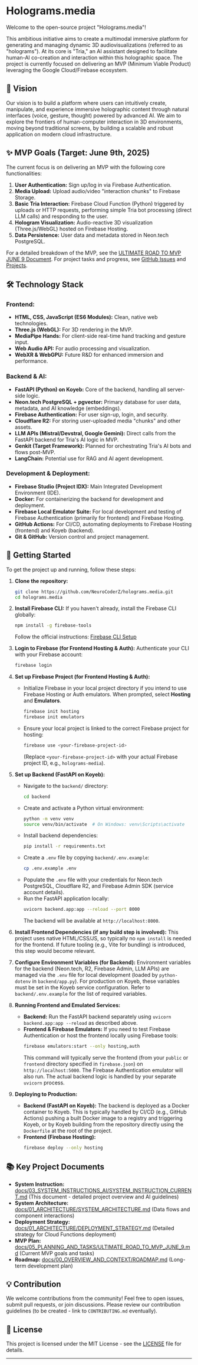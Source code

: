 # Holograms.media

Welcome to the open-source project "Holograms.media"!

This ambitious initiative aims to create a multimodal immersive platform for generating and managing dynamic 3D audiovisualizations (referred to as "holograms"). At its core is "Tria," an AI assistant designed to facilitate human-AI co-creation and interaction within this holographic space. The project is currently focused on delivering an MVP (Minimum Viable Product) leveraging the Google Cloud/Firebase ecosystem.

## 🌟 Vision

Our vision is to build a platform where users can intuitively create, manipulate, and experience immersive holographic content through natural interfaces (voice, gesture, thought) powered by advanced AI. We aim to explore the frontiers of human-computer interaction in 3D environments, moving beyond traditional screens, by building a scalable and robust application on modern cloud infrastructure.

## ✨ MVP Goals (Target: June 9th, 2025)

The current focus is on delivering an MVP with the following core functionalities:
1.  **User Authentication:** Sign up/log in via Firebase Authentication.
2.  **Media Upload:** Upload audio/video "interaction chunks" to Firebase Storage.
3.  **Basic Tria Interaction:** Firebase Cloud Function (Python) triggered by uploads or HTTP requests, performing simple Tria bot processing (direct LLM calls) and responding to the user.
4.  **Hologram Visualization:** Audio-reactive 3D visualization (Three.js/WebGL) hosted on Firebase Hosting.
5.  **Data Persistence:** User data and metadata stored in Neon.tech PostgreSQL.

For a detailed breakdown of the MVP, see the [ULTIMATE ROAD TO MVP JUNE 9 Document](docs/05_PLANNING_AND_TASKS/ULTIMATE_ROAD_TO_MVP_JUNE_9.md).
For project tasks and progress, see [GitHub Issues](https://github.com/NeuroCoderZ/holograms.media/issues) and [Projects](https://github.com/NeuroCoderZ/holograms.media/projects).

## 🛠 Technology Stack

### Frontend:

*   **HTML, CSS, JavaScript (ES6 Modules):** Clean, native web technologies.
*   **Three.js (WebGL):** For 3D rendering in the MVP.
*   **MediaPipe Hands:** For client-side real-time hand tracking and gesture input.
*   **Web Audio API:** For audio processing and visualization.
*   **WebXR & WebGPU:** Future R&D for enhanced immersion and performance.

### Backend & AI:

*   **FastAPI (Python) on Koyeb:** Core of the backend, handling all server-side logic.
*   **Neon.tech PostgreSQL + pgvector:** Primary database for user data, metadata, and AI knowledge (embeddings).
*   **Firebase Authentication:** For user sign-up, login, and security.
*   **Cloudflare R2:** For storing user-uploaded media "chunks" and other assets.
*   **LLM APIs (Mistral/Devstral, Google Gemini):** Direct calls from the FastAPI backend for Tria's AI logic in MVP.
*   **Genkit (Target Framework):** Planned for orchestrating Tria's AI bots and flows post-MVP.
*   **LangChain:** Potential use for RAG and AI agent development.

### Development & Deployment:

*   **Firebase Studio (Project IDX):** Main Integrated Development Environment (IDE).
*   **Docker:** For containerizing the backend for development and deployment.
*   **Firebase Local Emulator Suite:** For local development and testing of Firebase Authentication (primarily for frontend) and Firebase Hosting.
*   **GitHub Actions:** For CI/CD, automating deployments to Firebase Hosting (frontend) and Koyeb (backend).
*   **Git & GitHub:** Version control and project management.

## 🚀 Getting Started

To get the project up and running, follow these steps:

1.  **Clone the repository:**
    ```bash
    git clone https://github.com/NeuroCoderZ/holograms.media.git
    cd holograms.media
    ```

2.  **Install Firebase CLI:**
    If you haven't already, install the Firebase CLI globally:
    ```bash
    npm install -g firebase-tools
    ```
    Follow the official instructions: [Firebase CLI Setup](https://firebase.google.com/docs/cli#setup_the_firebase_cli)

3.  **Login to Firebase (for Frontend Hosting & Auth):**
    Authenticate your CLI with your Firebase account:
    ```bash
    firebase login
    ```

4.  **Set up Firebase Project (for Frontend Hosting & Auth):**
    *   Initialize Firebase in your local project directory if you intend to use Firebase Hosting or Auth emulators. When prompted, select **Hosting** and **Emulators**.
        ```bash
        firebase init hosting
        firebase init emulators
        ```
    *   Ensure your local project is linked to the correct Firebase project for hosting:
        ```bash
        firebase use <your-firebase-project-id>
        ```
        (Replace `<your-firebase-project-id>` with your actual Firebase project ID, e.g., `holograms-media`).

5.  **Set up Backend (FastAPI on Koyeb):**
    *   Navigate to the `backend/` directory:
        ```bash
        cd backend
        ```
    *   Create and activate a Python virtual environment:
        ```bash
        python -m venv venv
        source venv/bin/activate  # On Windows: venv\Scripts\activate
        ```
    *   Install backend dependencies:
        ```bash
        pip install -r requirements.txt
        ```
    *   Create a `.env` file by copying `backend/.env.example`:
        ```bash
        cp .env.example .env
        ```
    *   Populate the `.env` file with your credentials for Neon.tech PostgreSQL, Cloudflare R2, and Firebase Admin SDK (service account details).
    *   Run the FastAPI application locally:
        ```bash
        uvicorn backend.app:app --reload --port 8000
        ```
        The backend will be available at `http://localhost:8000`.

6.  **Install Frontend Dependencies (if any build step is involved):**
    This project uses native HTML/CSS/JS, so typically no `npm install` is needed for the frontend. If future tooling (e.g., Vite for bundling) is introduced, this step would become relevant.

7.  **Configure Environment Variables (for Backend):**
    Environment variables for the backend (Neon.tech, R2, Firebase Admin, LLM APIs) are managed via the `.env` file for local development (loaded by `python-dotenv` in `backend/app.py`). For production on Koyeb, these variables must be set in the Koyeb service configuration. Refer to `backend/.env.example` for the list of required variables.

8.  **Running Frontend and Emulated Services:**
    *   **Backend:** Run the FastAPI backend separately using `uvicorn backend.app:app --reload` as described above.
    *   **Frontend & Firebase Emulators:** If you need to test Firebase Authentication or host the frontend locally using Firebase tools:
        ```bash
        firebase emulators:start --only hosting,auth
        ```
        This command will typically serve the frontend (from your `public` or `frontend` directory specified in `firebase.json`) on `http://localhost:5000`. The Firebase Authentication emulator will also run. The actual backend logic is handled by your separate `uvicorn` process.

9.  **Deploying to Production:**
    *   **Backend (FastAPI on Koyeb):**
        The backend is deployed as a Docker container to Koyeb. This is typically handled by CI/CD (e.g., GitHub Actions) pushing a built Docker image to a registry and triggering Koyeb, or by Koyeb building from the repository directly using the `Dockerfile` at the root of the project.
    *   **Frontend (Firebase Hosting):**
        ```bash
        firebase deploy --only hosting
        ```

## 📚 Key Project Documents
*   **System Instruction:** [docs/03_SYSTEM_INSTRUCTIONS_AI/SYSTEM_INSTRUCTION_CURRENT.md](docs/03_SYSTEM_INSTRUCTIONS_AI/SYSTEM_INSTRUCTION_CURRENT.md) (This document - detailed project overview and AI guidelines)
*   **System Architecture:** [docs/01_ARCHITECTURE/SYSTEM_ARCHITECTURE.md](docs/01_ARCHITECTURE/SYSTEM_ARCHITECTURE.md) (Data flows and component interactions)
*   **Deployment Strategy:** [docs/01_ARCHITECTURE/DEPLOYMENT_STRATEGY.md](docs/01_ARCHITECTURE/DEPLOYMENT_STRATEGY.md) (Detailed strategy for Cloud Functions deployment)
*   **MVP Plan:** [docs/05_PLANNING_AND_TASKS/ULTIMATE_ROAD_TO_MVP_JUNE_9.md](docs/05_PLANNING_AND_TASKS/ULTIMATE_ROAD_TO_MVP_JUNE_9.md) (Current MVP goals and tasks)
*   **Roadmap:** [docs/00_OVERVIEW_AND_CONTEXT/ROADMAP.md](docs/00_OVERVIEW_AND_CONTEXT/ROADMAP.md) (Long-term development plan)

## 💡 Contribution

We welcome contributions from the community! Feel free to open issues, submit pull requests, or join discussions. Please review our contribution guidelines (to be created - link to `CONTRIBUTING.md` eventually).

## 📄 License

This project is licensed under the MIT License - see the [LICENSE](LICENSE) file for details.

---

